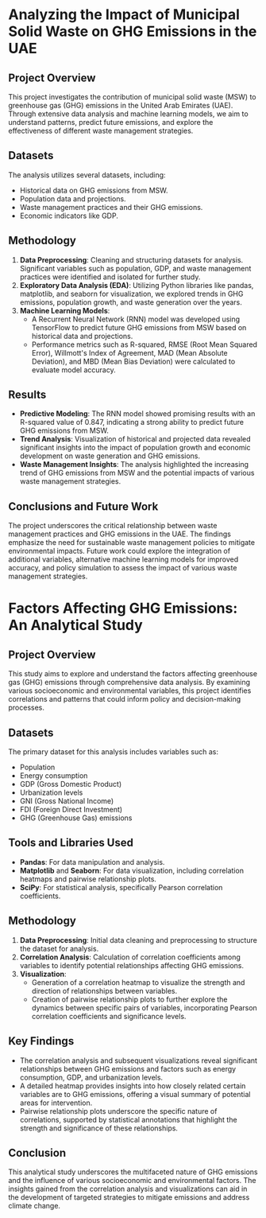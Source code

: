 # Analyzing the Impact of Municipal Solid Waste on GHG Emissions in the UAE

## Project Overview

This project investigates the contribution of municipal solid waste (MSW) to greenhouse gas (GHG) emissions in the United Arab Emirates (UAE). Through extensive data analysis and machine learning models, we aim to understand patterns, predict future emissions, and explore the effectiveness of different waste management strategies.

## Datasets

The analysis utilizes several datasets, including:
- Historical data on GHG emissions from MSW.
- Population data and projections.
- Waste management practices and their GHG emissions.
- Economic indicators like GDP.

## Methodology

1. **Data Preprocessing**: Cleaning and structuring datasets for analysis. Significant variables such as population, GDP, and waste management practices were identified and isolated for further study.
2. **Exploratory Data Analysis (EDA)**: Utilizing Python libraries like pandas, matplotlib, and seaborn for visualization, we explored trends in GHG emissions, population growth, and waste generation over the years.
3. **Machine Learning Models**: 
   - A Recurrent Neural Network (RNN) model was developed using TensorFlow to predict future GHG emissions from MSW based on historical data and projections.
   - Performance metrics such as R-squared, RMSE (Root Mean Squared Error), Willmott's Index of Agreement, MAD (Mean Absolute Deviation), and MBD (Mean Bias Deviation) were calculated to evaluate model accuracy.

## Results

- **Predictive Modeling**: The RNN model showed promising results with an R-squared value of 0.847, indicating a strong ability to predict future GHG emissions from MSW.
- **Trend Analysis**: Visualization of historical and projected data revealed significant insights into the impact of population growth and economic development on waste generation and GHG emissions.
- **Waste Management Insights**: The analysis highlighted the increasing trend of GHG emissions from MSW and the potential impacts of various waste management strategies.

## Conclusions and Future Work

The project underscores the critical relationship between waste management practices and GHG emissions in the UAE. The findings emphasize the need for sustainable waste management policies to mitigate environmental impacts. Future work could explore the integration of additional variables, alternative machine learning models for improved accuracy, and policy simulation to assess the impact of various waste management strategies.

# Factors Affecting GHG Emissions: An Analytical Study

## Project Overview

This study aims to explore and understand the factors affecting greenhouse gas (GHG) emissions through comprehensive data analysis. By examining various socioeconomic and environmental variables, this project identifies correlations and patterns that could inform policy and decision-making processes.

## Datasets

The primary dataset for this analysis includes variables such as:
- Population
- Energy consumption
- GDP (Gross Domestic Product)
- Urbanization levels
- GNI (Gross National Income)
- FDI (Foreign Direct Investment)
- GHG (Greenhouse Gas) emissions

## Tools and Libraries Used

- **Pandas**: For data manipulation and analysis.
- **Matplotlib** and **Seaborn**: For data visualization, including correlation heatmaps and pairwise relationship plots.
- **SciPy**: For statistical analysis, specifically Pearson correlation coefficients.

## Methodology

1. **Data Preprocessing**: Initial data cleaning and preprocessing to structure the dataset for analysis.
2. **Correlation Analysis**: Calculation of correlation coefficients among variables to identify potential relationships affecting GHG emissions.
3. **Visualization**:
   - Generation of a correlation heatmap to visualize the strength and direction of relationships between variables.
   - Creation of pairwise relationship plots to further explore the dynamics between specific pairs of variables, incorporating Pearson correlation coefficients and significance levels.

## Key Findings

- The correlation analysis and subsequent visualizations reveal significant relationships between GHG emissions and factors such as energy consumption, GDP, and urbanization levels.
- A detailed heatmap provides insights into how closely related certain variables are to GHG emissions, offering a visual summary of potential areas for intervention.
- Pairwise relationship plots underscore the specific nature of correlations, supported by statistical annotations that highlight the strength and significance of these relationships.

## Conclusion

This analytical study underscores the multifaceted nature of GHG emissions and the influence of various socioeconomic and environmental factors. The insights gained from the correlation analysis and visualizations can aid in the development of targeted strategies to mitigate emissions and address climate change.



